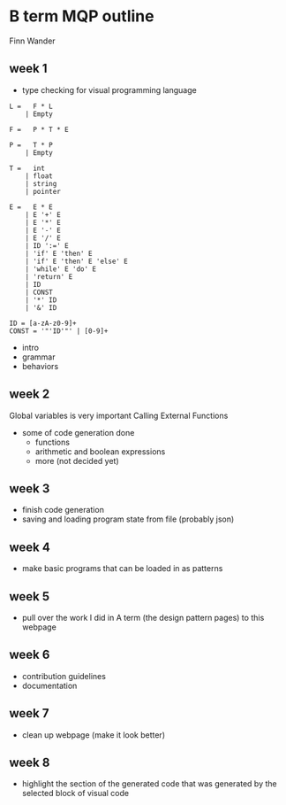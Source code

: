 # B term MQP outline
Finn Wander

## week 1
* type checking for visual programming language


```
L =   F * L 
    | Empty

F =   P * T * E

P =   T * P
    | Empty

T =   int
    | float
    | string
    | pointer

E =   E * E 
    | E '+' E
    | E '*' E
    | E '-' E
    | E '/' E
    | ID ':=' E
    | 'if' E 'then' E
    | 'if' E 'then' E 'else' E
    | 'while' E 'do' E
    | 'return' E 
    | ID
    | CONST
    | '*' ID
    | '&' ID

ID = [a-zA-z0-9]+
CONST = '"'ID'"' | [0-9]+
```

* intro
* grammar
* behaviors

## week 2

Global variables is very important
Calling External Functions

* some of code generation done
  * functions
  * arithmetic and boolean expressions
  * more (not decided yet)

## week 3
* finish code generation
* saving and loading program state from file (probably json)

## week 4
* make basic programs that can be loaded in as patterns

## week 5
* pull over the work I did in A term (the design pattern pages) to this webpage

## week 6
* contribution guidelines
* documentation

## week 7
* clean up webpage (make it look better)

## week 8
* highlight the section of the generated code that was generated by the selected block of visual code